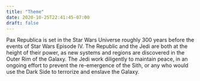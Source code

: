 ```yaml
---
title: "Theme"
date: 2020-10-25T22:41:45-07:00
draft: false
---
```


Pax Republica is set in the Star Wars Universe roughly 300 years before the events of Star Wars Episode IV. The Republic and the Jedi are both at the height of their power, as new systems and regions are discovered in the Outer Rim of the Galaxy. The Jedi work diligently to maintain peace, in an ongoing effort to prevent the re-emergence of the Sith, or any who would use the Dark Side to terrorize and enslave the Galaxy.


